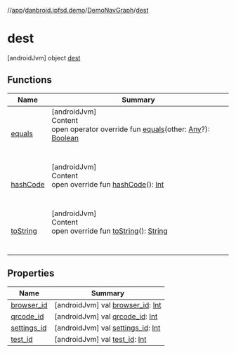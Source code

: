 //[app](../../../index.md)/[danbroid.ipfsd.demo](../../index.md)/[DemoNavGraph](../index.md)/[dest](index.md)



# dest  
 [androidJvm] object [dest](index.md)   


## Functions  
  
|  Name|  Summary| 
|---|---|
| [equals](../../../danbroid.ipfsd.demo.ui.www/-nested-scroll-web-view/index.md#kotlin/Any/equals/#kotlin.Any?/PointingToDeclaration/)| [androidJvm]  <br>Content  <br>open operator override fun [equals](../../../danbroid.ipfsd.demo.ui.www/-nested-scroll-web-view/index.md#kotlin/Any/equals/#kotlin.Any?/PointingToDeclaration/)(other: [Any](https://kotlinlang.org/api/latest/jvm/stdlib/kotlin/-any/index.html)?): [Boolean](https://kotlinlang.org/api/latest/jvm/stdlib/kotlin/-boolean/index.html)  <br><br><br>
| [hashCode](../../../danbroid.ipfsd.demo.ui.www/-nested-scroll-web-view/index.md#kotlin/Any/hashCode/#/PointingToDeclaration/)| [androidJvm]  <br>Content  <br>open override fun [hashCode](../../../danbroid.ipfsd.demo.ui.www/-nested-scroll-web-view/index.md#kotlin/Any/hashCode/#/PointingToDeclaration/)(): [Int](https://kotlinlang.org/api/latest/jvm/stdlib/kotlin/-int/index.html)  <br><br><br>
| [toString](../../../danbroid.ipfsd.demo.ui.www/-browser-fragment/-web-client/index.md#kotlin/Any/toString/#/PointingToDeclaration/)| [androidJvm]  <br>Content  <br>open override fun [toString](../../../danbroid.ipfsd.demo.ui.www/-browser-fragment/-web-client/index.md#kotlin/Any/toString/#/PointingToDeclaration/)(): [String](https://kotlinlang.org/api/latest/jvm/stdlib/kotlin/-string/index.html)  <br><br><br>


## Properties  
  
|  Name|  Summary| 
|---|---|
| [browser_id](index.md#danbroid.ipfsd.demo/DemoNavGraph.dest/browser_id/#/PointingToDeclaration/)|  [androidJvm] val [browser_id](index.md#danbroid.ipfsd.demo/DemoNavGraph.dest/browser_id/#/PointingToDeclaration/): [Int](https://kotlinlang.org/api/latest/jvm/stdlib/kotlin/-int/index.html)   <br>
| [qrcode_id](index.md#danbroid.ipfsd.demo/DemoNavGraph.dest/qrcode_id/#/PointingToDeclaration/)|  [androidJvm] val [qrcode_id](index.md#danbroid.ipfsd.demo/DemoNavGraph.dest/qrcode_id/#/PointingToDeclaration/): [Int](https://kotlinlang.org/api/latest/jvm/stdlib/kotlin/-int/index.html)   <br>
| [settings_id](index.md#danbroid.ipfsd.demo/DemoNavGraph.dest/settings_id/#/PointingToDeclaration/)|  [androidJvm] val [settings_id](index.md#danbroid.ipfsd.demo/DemoNavGraph.dest/settings_id/#/PointingToDeclaration/): [Int](https://kotlinlang.org/api/latest/jvm/stdlib/kotlin/-int/index.html)   <br>
| [test_id](index.md#danbroid.ipfsd.demo/DemoNavGraph.dest/test_id/#/PointingToDeclaration/)|  [androidJvm] val [test_id](index.md#danbroid.ipfsd.demo/DemoNavGraph.dest/test_id/#/PointingToDeclaration/): [Int](https://kotlinlang.org/api/latest/jvm/stdlib/kotlin/-int/index.html)   <br>

